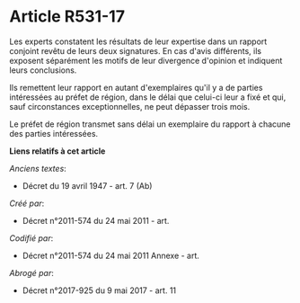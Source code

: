 # Article R531-17

Les experts constatent les résultats de leur expertise dans un rapport conjoint revêtu de leurs deux signatures. En cas
d'avis différents, ils exposent séparément les motifs de leur divergence d'opinion et indiquent leurs conclusions.

Ils remettent leur rapport en autant d'exemplaires qu'il y a de parties intéressées au préfet de région, dans le délai que
celui-ci leur a fixé et qui, sauf circonstances exceptionnelles, ne peut dépasser trois mois.

Le préfet de région transmet sans délai un exemplaire du rapport à chacune des parties intéressées.

**Liens relatifs à cet article**

_Anciens textes_:

  - Décret du 19 avril 1947 - art. 7 (Ab)

_Créé par_:

  - Décret n°2011-574 du 24 mai 2011  - art.

_Codifié par_:

  - Décret n°2011-574 du 24 mai 2011 Annexe - art.

_Abrogé par_:

  - Décret n°2017-925 du 9 mai 2017 - art. 11
